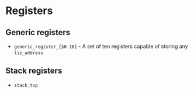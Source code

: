 # Registers

## Generic registers

*   `generic_register_{$0-10}` - A set of ten registers capable of storing any `liz_address`

## Stack registers

*   `stack_top`